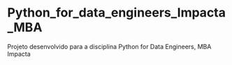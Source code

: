 # Python_for_data_engineers_Impacta_MBA
Projeto desenvolvido para a disciplina Python for Data Engineers, MBA Impacta
